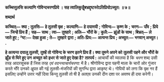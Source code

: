 **कच्चित्तुलसि कल्याणि गोविन्दचरणप्रिये ।** **सह त्वालिकुलैॢबभ्रद्दृष्टस्तेऽतिप्रियोऽच्युत: ॥ ७॥** 

**शब्दार्थ** 

**कच्चित्—** **क्या** **; तुलसि—** **हे तुलसी वृक्ष** **; कल्याणि—** **हे दयामयी** **; गोविन्द—** **कृष्ण के** **; चरण—** **पाँव** **; प्रिये—** **जिन्हें प्रिय हैं** **;** **सह—** **साथ** **; त्वा—** **तुश्हारे** **; अलि—** **भौंरों के** **; कुलै:—** **झुंडों के साथ** **; बिभ्रत्—** **ले जाते हुए** **; ²ष्ट:—** **देखा हुआ** **; ते—** **तुश्हारे** **द्वारा** **; अति-प्रिय:—** **अत्यन्त प्रिय** **; अच्युत:—** **भगवान् अच्युत।** **.** 

**हे अत्यन्त दयालु तुलसी, तुश्हें तो गोविन्द के चरण इतने प्रिय हैं। क्या तुमने अपने को** **तुलसी** **पहने और भौंरों के झुँड से घिरे हुए उन अच्युत को इधर से जाते हुए देखा है?** **तात्पर्य :** आचार्यों की व्यालया है कि *चरण* शब्द उसी तरह आदरसूचक हैं जिस तरह *एवं* *वदन्त्याचार्यचरणा:* में है। श्रीगोविन्द द्वारा पहनी माला के चारों ओर गुंजार करते भौंरे उनको अॢपत की गई तुलसी-मंजरियों की सुगन्धि द्वारा आकृष्ट थे। गोपियों को लगा कि वृक्ष नर हैं इसलिए उन्होंने उत्तर नहीं दिया किन्तु तुलसी तो षी है अतएव उनकी दीन दशा पर अवश्य ही दया करेगी।  